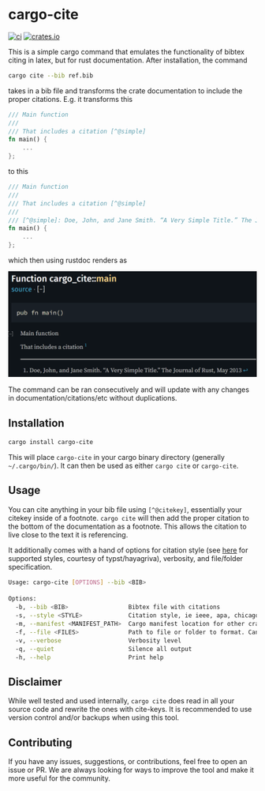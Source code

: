 # cargo-cite

[![ci](https://github.com/contagon/cargo-cite/actions/workflows/rust.yml/badge.svg)](https://github.com/contagon/cargo-cite/actions/workflows/rust.yml)
[![crates.io](https://img.shields.io/crates/v/cargo-cite.svg)](https://crates.io/crates/cargo-cite)

This is a simple cargo command that emulates the functionality of bibtex citing in latex, but for rust documentation. After installation, the command 
```bash
cargo cite --bib ref.bib
```
takes in a bib file and transforms the crate documentation to include the proper citations. E.g. it transforms this
```rust
/// Main function
/// 
/// That includes a citation [^@simple]
fn main() {
    ...
};
```
to this
```rust
/// Main function
/// 
/// That includes a citation [^@simple]
/// 
/// [^@simple]: Doe, John, and Jane Smith. “A Very Simple Title.” The Journal of Rust, May 2013
fn main() {
    ...
};
```
which then using rustdoc renders as

![Rendered citation](assets/docs.png)

The command can be ran consecutively and will update with any changes in documentation/citations/etc without duplications.

## Installation
```bash
cargo install cargo-cite
```

This will place `cargo-cite` in your cargo binary directory (generally `~/.cargo/bin/`). It can then be used as either `cargo cite` or `cargo-cite`.

## Usage
You can cite anything in your bib file using `[^@citekey]`, essentially your citekey inside of a footnote. `cargo cite` will then add the proper citation to the bottom of the documentation as a footnote. This allows the citation to live close to the text it is referencing. 

It additionally comes with a hand of options for citation style (see [here](https://docs.rs/hayagriva/latest/src/hayagriva/csl/archive.rs.html#340-431) for supported styles, courtesy of typst/hayagriva), verbosity, and file/folder specification.
```bash
Usage: cargo-cite [OPTIONS] --bib <BIB>

Options:
  -b, --bib <BIB>                 Bibtex file with citations
  -s, --style <STYLE>             Citation style, ie ieee, apa, chicago [default: mla]
  -m, --manifest <MANIFEST_PATH>  Cargo manifest location for other crates
  -f, --file <FILES>              Path to file or folder to format. Can be specified multiple times
  -v, --verbose                   Verbosity level
  -q, --quiet                     Silence all output
  -h, --help                      Print help
```

## Disclaimer

While well tested and used internally, `cargo cite` does read in all your source code and rewrite the ones with cite-keys. It is recommended to use version control and/or backups when using this tool.

## Contributing

If you have any issues, suggestions, or contributions, feel free to open an issue or PR. We are always looking for ways to improve the tool and make it more useful for the community. 